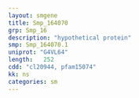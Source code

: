 ```yaml
---
layout: smgene
title: Smp_164070
grp: Smp_16
description: "hypothetical protein"
smp: Smp_164070.1
uniprot: "G4VL64"
length:   252
cdd: "cl20944, pfam15074"
kk: ns
categories: sm
---
```

